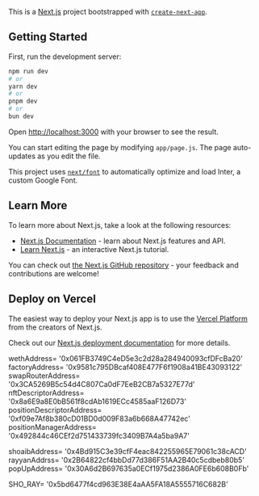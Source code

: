 This is a [Next.js](https://nextjs.org/) project bootstrapped with [`create-next-app`](https://github.com/vercel/next.js/tree/canary/packages/create-next-app).

## Getting Started

First, run the development server:

```bash
npm run dev
# or
yarn dev
# or
pnpm dev
# or
bun dev
```

Open [http://localhost:3000](http://localhost:3000) with your browser to see the result.

You can start editing the page by modifying `app/page.js`. The page auto-updates as you edit the file.

This project uses [`next/font`](https://nextjs.org/docs/basic-features/font-optimization) to automatically optimize and load Inter, a custom Google Font.

## Learn More

To learn more about Next.js, take a look at the following resources:

- [Next.js Documentation](https://nextjs.org/docs) - learn about Next.js features and API.
- [Learn Next.js](https://nextjs.org/learn) - an interactive Next.js tutorial.

You can check out [the Next.js GitHub repository](https://github.com/vercel/next.js/) - your feedback and contributions are welcome!

## Deploy on Vercel

The easiest way to deploy your Next.js app is to use the [Vercel Platform](https://vercel.com/new?utm_medium=default-template&filter=next.js&utm_source=create-next-app&utm_campaign=create-next-app-readme) from the creators of Next.js.

Check out our [Next.js deployment documentation](https://nextjs.org/docs/deployment) for more details.



wethAddress= '0x061FB3749C4eD5e3c2d28a284940093cfDFcBa20'
factoryAddress= '0x9581c795DBcaf408E477F6f1908a41BE43093122'
swapRouterAddress= '0x3CA5269B5c54d4C807Ca0dF7EeB2CB7a5327E77d'
nftDescriptorAddress= '0x8a6E9a8E0bB561f8cdAb1619ECc4585aaF126D73'
positionDescriptorAddress= '0xf09e7Af8b380cD01BD0d009F83a6b668A47742ec'
positionManagerAddress= '0x492844c46CEf2d751433739fc3409B7A4a5ba9A7'

shoaibAddress= '0x4Bd915C3e39cfF4eac842255965E79061c38cACD'
rayyanAddrss= '0x2B64822cf4bbDd77d386F51AA2B40c5cdbeb80b5'
popUpAddress= '0x30A6d2B697635a0ECf1975d2386A0FE6b608B0Fb'

SHO_RAY= '0x5bd6477f4cd963E38E4aAA5FA18A5555716C682B'